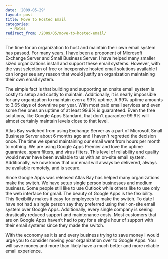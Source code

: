 ```yaml
---
date: '2009-05-29'
layout: post
title: Move to Hosted Email
categories:
  - Notes
redirect_from: /2009/05/move-to-hosted-email/
---
```


The time for an organization to host and maintain their own email system has passed. For many years, I have been a proponent of Microsoft Exchange Server and Small Business Server. I have helped many smaller sized organizations install and support these email systems. However, with the vast selection of free or inexpensive hosted email solutions available I can longer see any reason that would justify an organization maintaining their own email system.

The simple fact is that building and supporting an onsite email system is costly to setup and costly to maintain. Additionally, it is nearly impossible for any organization to maintain even a 99% uptime. A 99% uptime amounts to 3.65 days of downtime per year. With most paid email services and even some free ones an uptime of at least 99.9% is guaranteed. Even the free solutions, like Google Apps Standard, that don't guarantee 99.9% will almost certainly maintain levels close to that level.

Atlas Bay switched from using Exchange Server as a part of Microsoft Small Business Server about 6 months ago and I haven't regretted the decision once. The time we spend maintaining our email went from hours per month to nothing. We are using Google Apps Premier and love the uptime guarantee, spam filters, and virus filters. This level of reliability and quality would never have been available to us with an on-site email system. Additionally, we now know that our email will always be delivered, always be available remotely, and is secure.

Since Google Apps was released Atlas Bay has helped many organizations make the switch. We have setup single person businesses and medium business. Some people still like to use Outlook while others like to use only the web interface for gmail. The beauty of Google Apps is the flexibility. This flexibility makes it easy for employees to make the switch. To date I have not had a single person say they preferred using their on-site email system over Google Apps. Additionally, every single company is seeing drastically reduced support and maintenance costs. Most customers that are on Google Apps haven’t had to pay for a single hour of support with their email systems since they made the switch.

With the economy as it is and every business trying to save money I would urge you to consider moving your organization over to Google Apps. You will save money and more than likely have a much better and more reliable email experience.

